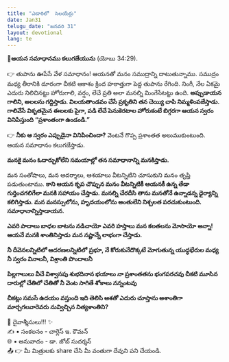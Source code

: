 ```yaml
---
title: "ఎడారిలో  సెలయేర్లు"
date: Jan31
telugu_date: "జనవరి 31"
layout: devotional
lang: te
---
```


**📖ఆయన సమాధానము కలుగజేయును**
 (యోబు 34:29).

👉 తుపాను ఊపేసే వేళ సమాధానం! ఆయనతో మనం సముద్రాన్ని దాటుతున్నాము. సముద్రం మధ్య తీరానికి దూరంగా చీకటి ఆకాశం క్రింద హఠాత్తుగా పెద్ద తుపాను రేగింది. నింగీ, నేల ఏకమై ఎదురు నిలిచినట్టు హోరుగాలి, వర్షం, లేచే ప్రతి అలా మనల్ని మింగేసేటట్టు ఉంది. 
**అప్పుడాయన గాలిని, అలలను గద్దిస్తాడు. విలయతాండవం చేసే ప్రకృతిని తన చెయ్యి చాపి నిమ్మళింపజేస్తాడు. గాలివేసే వికృతమైన ఈలలకు పైగా, పడి లేచే పెనుకెరటాల హోరుకంటే బిగ్గరగా ఆయన స్వరం వినిపిస్తుంది “ప్రశాంతంగా ఉండండి.”**

👉 **నీకు ఆ స్వరం ఎప్పుడైనా వినిపించిందా?**
 వెంటనే గొప్ప ప్రశాంతత అలుముకుంటుంది. ఆయన సమాధానం కలుగజేస్తాడు. 

**మనకై మనం ఓదార్చుకోలేని సమయాల్లో తన సమాధానాన్ని మనకిస్తాడు.**

 మన సంతోషాలు, మన ఆదర్శాలు, ఆశయాలు వీటన్నిటిని చూసుకుని మనం తృప్తి పడుతుంటాము. 
**కాని ఆయన కృప చొప్పున మనం వీటన్నిటికీ ఆయనకీ ఉన్న తేడా గుర్తించగలిగేలా మనకి సహాయం చేస్తాడు. మనల్ని చేరదీసి తాను మనతోనే ఉన్నాడన్న ధైర్యాన్ని కలిగిస్తాడు. మన మనస్సులోను, హృదయంలోను అంతులేని నిశ్చలత పరచుకుంటుంది. సమాధానాన్నిస్తాడాయన.**

**ఎవరి పాదాలు బాధల బాటను నడిచాయో**
**ఎవరి హస్తాలు మన కలతలను మోసాయో** 
**అన్నా! ఆయనే మనకి శాంతినిస్తాడు** 
**మన నష్టాన్నే లాభంగా చేస్తాడు.** 

**నీ దీవెనలన్నిటిలో ఆదరణలన్నిటిలో**
**ప్రభూ, నే కోరుకునేదొక్కటే**
**మోగుతున్న యుద్ధభేరుల మధ్య**
**నీ స్వరం వినాలనీ, విశ్రాంతి పొందాలనీ**

**పిల్లగాలులు వీచే విశ్వాసపు శుభదినాన భయాలు నా ప్రశాంతతను భంగపరచవు చీకటి మూసిన దారుల్లో చేతిలో చేతితో నీ వెంట సాగితే శోకాలు నన్నంటవు**

**చీకట్లు సమసే ఉదయం వస్తుంది ఇది తెలిసి ఆశతో ఎదురు చూస్తాను అశాంతిగా మార్చగలవారెవరు నువ్విచ్చిన నిత్యశాంతిని?**


<div class="blessing">🙏 <span class="bless-text">దైవాశ్శీసులు!!!</span> ✨</div>

<div class="credit">✍️ <span class="credit-text">▪ సంకలనం - చార్లెస్ ఇ. కౌమన్</span></div>
<div class="credit">🌐 <span class="credit-text">▪ అనువాదం - డా. జోబ్ సుదర్శన్</span></div>


<div class="share">📤 👉 <span class="share-text">మీ మిత్రులకు share చేసి మీ వంతుగా దేవుని పని చేయండి.</span></div>
